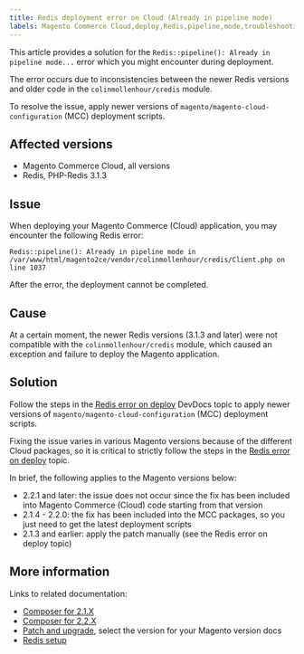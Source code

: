 ```yaml
---
title: Redis deployment error on Cloud (Already in pipeline mode)
labels: Magento Commerce Cloud,deploy,Redis,pipeline,mode,troubleshooting
---
```


This article provides a solution for the `` Redis::pipeline(): Already in pipeline mode... `` error which you might encounter during deployment.

The error occurs due to inconsistencies between the newer Redis versions and older code in the `` colinmollenhour/credis `` module.

To resolve the issue, apply newer versions of `` magento/magento-cloud-configuration `` (MCC) deployment scripts.

## Affected versions

* Magento Commerce Cloud, all versions
* Redis, PHP-Redis 3.1.3

## Issue

When deploying your Magento Commerce (Cloud) application, you may encounter the following Redis error:

<pre><code class="language-clike">Redis::pipeline(): Already in pipeline mode in /var/www/html/magento2ce/vendor/colinmollenhour/credis/Client.php on line 1037</code></pre>

After the error, the deployment cannot be completed.

## Cause

At a certain moment, the newer Redis versions (3.1.3 and later) were not compatible with the `` colinmollenhour/credis `` module, which caused an exception and failure to deploy the Magento application.

## Solution

Follow the steps in the [Redis error on deploy](http://devdocs.magento.com/guides/v2.2/cloud/trouble/redis-troubleshooting.html#update) DevDocs topic to apply newer versions of `` magento/magento-cloud-configuration `` (MCC) deployment scripts.

Fixing the issue varies in various Magento versions because of the different Cloud packages, so it is critical to strictly follow the steps in the [Redis error on deploy](http://devdocs.magento.com/guides/v2.2/cloud/trouble/redis-troubleshooting.html#update) topic.

In brief, the following applies to the Magento versions below:

* 2.2.1 and later: the issue does not occur since the fix has been included into Magento Commerce (Cloud) code starting from that version
* 2.1.4 - 2.2.0: the fix has been included into the MCC packages, so you just need to get the latest deployment scripts
* 2.1.3 and earlier: apply the patch manually (see the Redis error on deploy topic)

## More information

Links to related documentation: 

* [Composer for 2.1.X](http://devdocs.magento.com/guides/v2.2/cloud/reference/cloud-composer.html)
* [Composer for 2.2.X](http://devdocs.magento.com/guides/v2.2/cloud/reference/cloud-composer.html)
* [Patch and upgrade](http://devdocs.magento.com/guides/v2.2/cloud/project/project-patch.html), select the version for your Magento version docs
* [Redis setup](http://devdocs.magento.com/guides/v2.2/cloud/project/project-conf-files_services-redis.html)